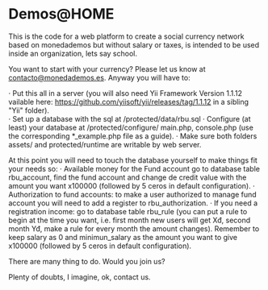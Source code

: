 Demos@HOME
==========

This is the code for a web platform to create a social currency network based on monedademos but without salary or taxes, is intended to be used inside an organization, lets say school.

You want to start with your currency? Please let us know at contacto@monedademos.es. Anyway you will have to:

· Put this all in a server (you will also need Yii Framework Version 1.1.12 vailable here: https://github.com/yiisoft/yii/releases/tag/1.1.12 in a sibling "Yii" folder).  
· Set up a database with the sql at /protected/data/rbu.sql
· Configure (at least) your database at /protected/configure/ main.php, console.php (use the corresponding *_example.php file as a guide).
· Make sure both folders assets/ and protected/runtime are writable by web server.

At this point you will need to touch the database yourself to make things fit your needs so:
· Available money for the Fund account go to database table rbu_account, find the fund account and change de credit value with the amount you want x100000 (followed by 5 ceros in default configuration).
· Authorization to fund accounts: to make a user authorized to manage fund account you will need to add a register to rbu_authorization.
· If you need a registration income: go to database table rbu_rule (you can put a rule to begin at the time you want, i.e. first month new users will get Xđ, second month Yđ, make a rule for every month the amount changes). Remember to keep salary as 0 and minimun_salary as the amount you want to give x100000 (followed by 5 ceros in default configuration).


There are many thing to do. Would you join us?

Plenty of doubts, I imagine, ok, contact us.
